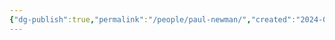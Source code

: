 ```yaml
---
{"dg-publish":true,"permalink":"/people/paul-newman/","created":"2024-02-26","updated":"2024-02-26"}
---
```


